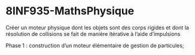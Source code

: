 # 8INF935-MathsPhysique
Créer un moteur physique dont les objets sont des corps rigides et dont la résolution de collisions se fait de manière itérative à l’aide d’impulsions



Phase 1 : construction d’un moteur élémentaire de gestion de particules;

